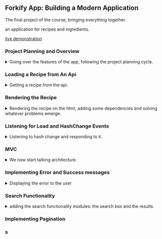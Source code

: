 ## Forkify App: Building a Modern Application

<!-- <details> -->

<summary>
The final project of the course, bringing everything together.
</summary>

an application for recipes and ingredients.

[live demonstration](https://forkify-v2.netlify.app/)

### Project Planning and Overview

<details>
<summary>
Going over the features of the app, following the project planning cycle.
</summary>

we have a search bar, search results (with pages for search results (pagination))
a recipe shows up when we click, we can play with the number of servings for each recipe, we can save recipes as bookmarked (and un-bookmark it). we can add recipes, all recipes are only visible to the person who added them, personal recipes are attached to a developer.

Project planning stages

1. User stories
2. Features
3. Flowchart
4. Architecture
5. Development

User Stories - "As a \[type of user], I want \[an action] so that \[a benefit]".

> - "as a user, i want to **search for recipes**, so that I can find new ideas for meals."
> - "as a user, i want to be able to **update the number of servings**, so that i can cook a meal for a different number of people."
> - "as a user, i want to **bookmark recipes**, so that I can review them later."
> - "as a user, i want to be able to **create my own recipes**, so that I can have them all organized in the same app"
> - "as a user, i want to be able to **see my bookmarks and my own recipes when I leave the app and com back later**, so I can safely close the app."

features:

1. Search functionality:
   1. Input field to send request with to API with searched keywords.
   2. Display results with pagination.
   3. Display recipe with cooking time, servings, and ingredients.
2. Change serving functionality.
   1. Update all ingredients according to the current number of servings.
3. Bookmarking functionality.
   1. Display List of all bookmarked recipes.
4. User can upload own recipes
   1. User recipes are automatically bookmarked
   2. User can only see their own recipes, not recipes from other users.
5. Data persistency
   1. Store bookmark data in browser using local storage
   2. on page Load, read saved bookmarks from local storage and display.

flowchart:
(We start with search, pagination, and displaying)

we work with events and user actions.
user searches, user clicks page, user selects, page loads

![flowchart-1](18-forkify/starter/forkify-flowchart-part-1.png)

we need to re-render the buttons when they are clicked, so they only show proper actions. we want the url to change properly, and for it to reflect the recipe id.

we can start with the display part without getting settled on the architecture yet.

</details>

### Loading a Recipe from An Api

<details>
<summary>
Getting a recipe from the api.
</summary>

Our first task is to set up the project and display the recipes. we can see that this time, all the files are inside a "src" folder. the html file is also quite large

"sass - Syntactically awesome style sheets. "
similar to css.

parcel also transforms scss into css.

we need to initialize the new project

```shell
npm init
```

we change the entry point to index.html and we set the npm scripts

```json
  "scripts": {
    "start": "parcel index.html",
    "build": "parcel build index.html"
  },
```

we need to install parcel, lets take version 2.0 and it's dependencies.
(I had to change "main" to "default" in package.json)
we might want to run npm install to get dependencies like sass.

```shell
npm i parcel@2 -D
mpm install
npm run start
```

now we have all the files inside the _dist_ folder, with the generated names and stuff. all the images were copied and had their names change. however, we keep developing in the src folder, and the module bundler does the work of putting them together.

we can start with the controller.js file. lets add a log to console to verify it's really the correct file, and then we can start doing API calls.

we will use a [special api](https://forkify-api.herokuapp.com/v2) that was set up for this project. we can look at the documentation.

there are limited search queries and limited api calls per hour.

lets take one recipe.

https://forkify-api.herokuapp.com/api/v2/recipes/5ed6604591c37cdc054bc886

and make an async wrapper fetch function for it. don't forget to await the promises and check the response status.

```js
const showRecipe = async function () {
  const testRecipeUrl =
    "https://forkify-api.herokuapp.com/api/v2/recipes/5ed6604591c37cdc054bc886";
  try {
    const res = await fetch(testRecipeUrl);
    if (!res.ok) {
      throw new Error(`${data.message} ${res.status}`);
    }
    const data = await res.json();
    console.log(res, data);
  } catch (err) {
    console.error(err);
    //alert(err)
  }
};
showRecipe();
```

we'll take the object and Reformat it.

```js
const { recipe: recipeData } = data.data;
const recipe_formatted = {
  id: recipeData.id,
  title: recipeData.title,
  publisher: recipeData.publisher,
  sourceUrl: recipeData.source_url,
  image: recipeData.image_url,
  servings: recipeData.servings,
  cookingTime: recipeData,
  servings: recipeData.servings,
  ingredients: recipeData.ingredients,
};
console.log(recipe_formatted);
```

lets try with another id to see that everything is ok.

</details>

### Rendering the Recipe

<details>
<summary>
Rendering the recipe on the html, adding some dependencies and solving whatever problems emerge.
</summary>

We will look at the html file to see how we ant a recipe to render as an html.

we will need function that takes a recipe and renders the markup from the template literals. we start with the simple stuff to replace, we will get to the ingredients lists later.

we then need to insert our newly created html into the DOM

```js
const markup = renderRecipe(recipe_formatted);
recipeContainer.insertAdjacentHTML("afterbegin", markup);
```

i had a problem with the image not showing, so looking the forums I found that i should add _crossorigin_ to the img element.

```html
<figure class="recipe__fig">
  <img
    src="${recipe.image}"
    alt="${recipe.title}"
    class="recipe__img"
    crossorigin
  />
  <h1 class="recipe__title">
    <span>${recipe.title}</span>
  </h1>
</figure>
```

we still have the message from the beginning and we are missing the icons.

to fix the make it not show,we should clean the container before inserting

```js
const markup = renderRecipe(recipe_formatted);
recipeContainer.innerHTML = "";
recipeContainer.insertAdjacentHTML("afterbegin", markup);
```

for the ingredient, we would need to loop over the them and create a list item for each.

```js
 ${recipe.ingredients.map(ing => {
     `<li class="recipe__ingredient">
              <svg class="recipe__icon">
                <use href="src/img/icons.svg#icon-check"></use>
              </svg>
              <div class="recipe__quantity">${ing?.quantity ?? ''}</div>
              <div class="recipe__description">
                <span class="recipe__unit">${ing.unit}</span>
                ${ing.description}
              </div>
            </li>`
 }).join('')}
```

the next part is to fix the missing icon. the problem is that the icons are pointing to a path inside the src/img folder, which doesn't exist in the distributed files.

```html
<svg>
  <use href="src/img/icons.svg#icon-minus-circle"></use>
</svg>
```

to fix this, we need to tell parcel to import the folder. in parcel version 1 it was simply an import statement. in parcel version 2 the syntax is a bit different for static assets

```js
import icons from "../img/icons.svg"; //Parcel v.1
import icons from "url:../img/icons.svg"; //Parcel v.2
console(icons);
```

(I had to add type="module" to the html file script tag)

and then we replace all instances of "src/img/icons.svg" with "${icons}"

and for a final touch, we want a loading spinner to appear until the img loads. we can look at the css and html to see how it works.

the last thing we do is add poly-fill packages

```shell
npm i core-js regenerator-runtime
```

```js
import "core-js/stable";
import "regenerator-runtime/runtime";
```

</details>

### Listening for Load and HashChange Events

<details>
<summary>
Listening to hash change and responding to it.
</summary>

let's add some event handlers,lets pretend that we have a search list that we can use.
when we click on a recipe, we would want to render it. each recipe has an id which is a hash (that shows up on the url).

we first need a way to trigger the hash, lets create a fake one.

```html
<div class="search-results">
  <a href="#5ed6604691c37cdc054bd0c0">Recipe 1</a>

  <a href="#5ed6604591c37cdc054bc886">Recipe 2</a>
</div>
```

we need to listen to this event, and take the has from the window object

```js
window.addEventListener("hashchange", () => {
  const hash = window.location.hash.slice(1);
});
```

if we want to open a recipe based on a url, (copy the address and go to it), so we want to listen to a page load event.
we can do a mapping to add the event in a more efficient way

```js
//window.addEventListener("load", showRecipe);
["hashchange", "load"].forEach((e) => window.addEventListener(e, showRecipe));
```

when we don't have any id from the hash (on page load), so we need a guard clause.

```js
if (!id) return;
```

</details>

### MVC

<details>
<summary>
We now start talking architecture.
</summary>

why do we even need architecture?

> - Structure - how we organize and divide the code.
> - Maintainability - a project is never done, we need to be able to change it easily in the future
> - Expandability - we might want to add new features in the future.

we can create something from scratch, but it only works for small scale projects. for serious stuff, we can use a well established architecture pattern, such as...

> - MVC - model view controller.
> - MVP - model view presenter
> - Flux - (what facebook does)
> - or many more.

we can also use a framework to take care of the architecture, like react, angular, vue, etc...

nearly all architecture patterns have the following components

1. Business logic.
   - code the solves the actual business problem.
   - directly related to what business does and what it needs.
2. State.
   - Essentially stores all the data about the application.
   - Should be the "Single source of truth".
   - UI should be kept in sync with the state
   - There are state libraries.
3. Http library.
   - Responsible for making and receiving Ajax requests.
   - Optional but almost always necessary in real-world apps.
4. Application logic (router).
   - Code that is only concerned about the implementing of the application itself.
   - Handles navigation and UI events
5. Presentation logic (UI layer).
   - Code that is concerned about the visible part of the application.
   - essentially display application state.

a good architecture separates these components.

#### MVC - Model View Controller

<details>
<summary>
What The MVC pattern is.
</summary>

Model - Application data, sate and business logic, also the http library.
View - Presentation logic.
Controller - Application logic. bridge between the model and the view.

the mvc pattern dictates that the model and the view should be independent, and never know about each other.

a typical flow of data
user clicks -> controller (application logic) -> might involve updating the user interface in the view layer, and might involved get data from the model. when the model performs the task, it tells the controller, which then tells the UI to update.

we have data flow channel (passing data) and function call channel. only the controller initiates function calls on the other two components. it dispatches tasks to the others. the model and the view don't import the controller, and they are unaware of it.

in our app, the user selects a recipe (or the page loads with a recipe Id), these events are handled by the controller, which calls the model to perform an http request. when the data arrives, the controller takes the data and passes it to the view layer to render it.

![MVO implementation](18-forkify/starter/forkify-architecture-recipe-loading.png)

we have two modules (the model and the controller) and the recipeView class. the controller handles the events, while the model exports the state and other functionalities.

</details>

#### Refactoring for MVC

<details>
<summary>
Splitting into different files, creating methods, thinking about hierarchies and building blocks for the future.
</summary>

we start by creating the new files. we have controller.js, and we add model.js and we need some views, lets create a folder for them, and start with recipe view.js.

one controller, one model, but several views. we could split up the controller, and the model, but for this scale of project, it's ok.

with start with the model, it's a module by itself. it should have a state that we export and a function to load recipes.

```js
export const state = {
  recipe: {},
};

export const loadRecipe = async function () {};
```

we refactor our old code that is related to getting the recipes from the server. we need to import those changes into the controller.

```js
import * as model from "./model.js";
```

if our model returns a promise, we need to await it, and we shouldn't forget the error handling!

```js
await model.loadRecipe(id);
```

we check that everything is ok, and then we move to the view.
lets start with a new class, we eventually would want a parent class of view.
we need to decide what to export, rather than export the class itself , we will export default a new recipe;

```js
class RecipeView {}
```

but because we create the class in module and export it, we can't pass data to it in the constructor. instead, we create a 'render' method. which is simply the earlier code. we also need to move the icons import

```js
recipeView.render(model.state.recipe);
```

we want the render method to eventually move up to the base class, and then override the 'generateMarkup()' method for each subclass. we create some small functions for utility, and we move the render spinner into the view. we will have render and renderSpinner methods on all of our views.

we need to move the import of the icons and fix the path.

a final change is for the number we are working with real quantities, so we want 1 1/2 instead of 1.5.
we will use an external package for this.

[fractional](https://www.npmjs.com/package/fractional)

```bash
npm install fractional
```

this library uses common.js form.

```js
import { Fraction } from "fractional";
```

</details>

#### Helpers and Configuration Files

<details>
<summary>
files that hold common functionality and constant variables.
</summary>

helper files and configuration modules.
we create a new file 'config.js', which are constant and reused across many modules.
we can put the api URL in there and then import what we need in each file.

```js
export const API_URL = `https://forkify-api.herokuapp.com/api/v2/recipes`;
```

we also want a module that are we used all across the project 'helpers.js'. we first have a getJson function.
we need to think about the error handling, though. (we rethrow the error up the call stack).

we still need an _await_, because we are calling an asynchronous function.

```js
export const getJSON = async function (url) {
  try {
    const res = await fetch(url);
    const data = await res.json();
    if (!res.ok) {
      throw new Error(`${data.message} ${res.status}`);
    }
    return data;
  } catch (err) {
    console.error(`${err} 💥💥`);
    throw err;
  }
};
```

we also add a timeout for the getJSON call. we make it into a race using _Promise.race([])_.

```js
const timeout = function (s) {
  return new Promise(function (_, reject) {
    setTimeout(function () {
      reject(new Error(`Request took too long! Timeout after ${s} second`));
    }, s * 1000);
  });
};

export const getJSON = async function (url) {
  try {
    const res = await Promise.race([fetch(url), timeout(5)]);
    const data = await res.json();
    if (!res.ok) {
      throw new Error(`${data.message} ${res.status}`);
    }
    return data;
  } catch (err) {
    console.error(`${err} 💥💥`);
    throw err;
  }
};
```

the number of seconds for timeout can also go into the config file.

</details>

#### Event Handlers in MVC: Publisher-Subscriber Pattern

<details>
<summary>
The publisher-subscriber design pattern, adding event handlers at startup.
</summary>

listening and handling events in mvc using the publisher subscriber pattern.

we are currently listening for events in the controller. but events that belong to the DOM should be related to the view, right? but the callback function is definably part of the controller, how can we solve this conflict?

> - Events should be **handled** in the **controller** (otherwise we have application logic in the view).
> - Events should be **listened for** in the **view** (otherwise we would need DOM Elements in the controller).

the publisher-subscriber design pattern is a solution for this. the UI view element is the publisher,and the controller module is the subscriber. the publisher doesn't know that the subscriber exists and how it's implemented. we do this with an 'init' function of the controller.

```js
//in the view
addHandlerRender = function (handler) {
  ["hashchange", "load"].forEach((e) => window.addEventListener(e, handler));
};
//in the controller
const init = function () {
  recipeView.addHandlerRender(controlRecipes);
};
init();
```

later we will have more handlers.

now we have a good start of a structure for the architecture.

</details>

</details>

### Implementing Error and Success messages

<details>
<summary>
Displaying the error to the user
</summary>
rather than just log the  error, we might want to display it in the view.

the correct place to handle the error should be in the view, not the model.

we already have an html element for errors.

```html
<div class="error">
  <div>
    <svg>
      <use href="src/img/icons.svg#icon-alert-triangle"></use>
    </svg>
  </div>
  <p>No recipes found for your query. Please try again!</p>
</div>
```

lets add a renderError function for it.

```js
  renderError(msg) {
    const markup = `<div class="error">
  <div>
    <svg>
      <use href="${icons}#icon-alert-triangle"></use>
    </svg>
  </div>
  <p>${msg}</p>
</div>`;
    this.#clear();
    this.#parentElement.insertAdjacentHTML('afterbegin', markup);
  }
```

we think the error should know the displayed message. lets change it to a default value.

lets's also create a render message function, we will use it in the future.

</details>

### Search Functionality

<details>
<summary>
adding the search functionality modules: the search box and the results.
</summary>

we want to allow the user to search for recipes,
we need to work on the model, the view and the controller.

we start with the api call in the model, let's take a look at the data.
we need an async function, and we shouldn't forget about awaiting it!

this part in the model.

```js
export const loadSearchResults = async function (query) {
  const searchRecipesUrl = `${API_URL}/?search=${query}`;
  try {
    const data = await getJSON(searchRecipesUrl);
    state.searchResults.query = query;
    state.searchResults.results = data.data.recipes.map((rec) => {
      return {
        id: rec.id,
        title: rec.title,
        publisher: rec.publisher,
        image: rec.image_url,
      };
    });
  } catch (err) {
    console.error(err);
    throw err;
  }
};
```

and a corresponding part in the controller,

and we need also views, one for the search box and one for the results.

```js
class SearchView {
  //...
}

export default new SearchView();
```

we need the query from the html, and add the handler for submit, and we should prevent the default behavior.

```js
  addHandlerSearch(handler) {
    this.#parentElement.addEventListener('submit', function (e) {
      e.preventDefault();
      handler();
    });
  }
  getQuery() {
    return this.#parentElement.querySelector('.search__field').value;
  }
```

to render the results, we would need a new view for the results, this view is quite similar to the recipe view, so it's time to refactor the common parts into a base class.

but the way JavaScript works, we can't yet use private fields and methods in the base case.

some long session of debugging, but stuff works.
(parentheses are awful)

let's also add the hot module reloading to make our data persistance while working.

```js
if (module.hot) {
  module.hot.accept();
}
```

lets display an error if the data is empty

```js
  render(data) {
    if (!data || (Array.isArray(data) && data.length === 0))
      return this.renderError();    this._data = data;
    this._clear();
    const markup = this._generateMarkup();
    this._parentElement.insertAdjacentHTML('afterbegin', markup);
  }
```

</details>

### Implementing Pagination

<!-- <details> -->
<summary>

</summary>

</details>

### s

</details>
